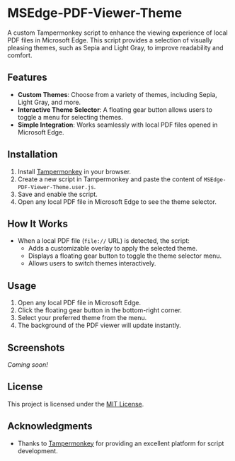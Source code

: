 # MSEdge-PDF-Viewer-Theme

A custom Tampermonkey script to enhance the viewing experience of local PDF files in Microsoft Edge. This script provides a selection of visually pleasing themes, such as Sepia and Light Gray, to improve readability and comfort.

## Features
- **Custom Themes**: Choose from a variety of themes, including Sepia, Light Gray, and more.
- **Interactive Theme Selector**: A floating gear button allows users to toggle a menu for selecting themes.
- **Simple Integration**: Works seamlessly with local PDF files opened in Microsoft Edge.

## Installation
1. Install [Tampermonkey](https://www.tampermonkey.net/) in your browser.
2. Create a new script in Tampermonkey and paste the content of `MSEdge-PDF-Viewer-Theme.user.js`.
3. Save and enable the script.
4. Open any local PDF file in Microsoft Edge to see the theme selector.


## How It Works
- When a local PDF file (`file://` URL) is detected, the script:
  - Adds a customizable overlay to apply the selected theme.
  - Displays a floating gear button to toggle the theme selector menu.
  - Allows users to switch themes interactively.

## Usage
1. Open any local PDF file in Microsoft Edge.
2. Click the floating gear button in the bottom-right corner.
3. Select your preferred theme from the menu.
4. The background of the PDF viewer will update instantly.

## Screenshots
*Coming soon!*


## License
This project is licensed under the [MIT License](LICENSE).

## Acknowledgments
- Thanks to [Tampermonkey](https://www.tampermonkey.net/) for providing an excellent platform for script development.
